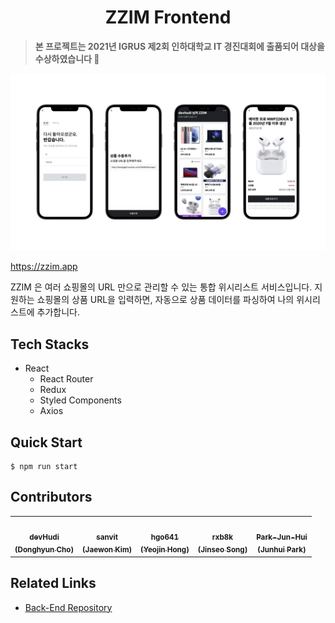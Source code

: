 # <div style="text-align:center">ZZIM Frontend</div>

> **본 프로젝트는 2021년 IGRUS 제2회 인하대학교 IT 경진대회에 출품되어 대상을 수상하였습니다 🥇**

![](./thumbnail.jpeg)

https://zzim.app

ZZIM 은 여러 쇼핑몰의 URL 만으로 관리할 수 있는 통합 위시리스트 서비스입니다. 지원하는 쇼핑몰의 상품 URL을 입력하면, 자동으로 상품 데이터를 파싱하여 나의 위시리스트에 추가합니다.

## Tech Stacks

- React
  - React Router
  - Redux
  - Styled Components
  - Axios

## Quick Start

```
$ npm run start
```

## Contributors

<table>
   <tr>
      <td align="center"><a href="https://github.com/devHudi"><img src="https://avatars.githubusercontent.com/u/11745691?v=4" width="100px;" alt=""/><br /><sub><b>devHudi<br/>(Donghyun Cho)</b></sub></a></td>
      <td align="center"><a href="https://github.com/sanvit"><img src="https://avatars.githubusercontent.com/u/4323051?v=4" width="100px;" alt=""/><br /><sub><b>sanvit
<br/>(Jaewon Kim)</b></sub></a></td>
      <td align="center"><a href="https://github.com/hgo641"><img src="https://avatars.githubusercontent.com/u/65850682?v=4" width="100px;" alt=""/><br /><sub><b>hgo641<br/>(Yeojin Hong)</b></sub></a></td>
      <td align="center"><a href="https://github.com/rxb8k"><img src="https://avatars.githubusercontent.com/u/82093280?v=4" width="100px;" alt=""/><br /><sub><b>rxb8k<br/>(Jinseo Song)</b></sub></a></td>
      <td align="center"><a href="https://github.com/Park-Jun-Hui
"><img src="https://avatars.githubusercontent.com/u/71383600?v=4" width="100px;" alt=""/><br /><sub><b>Park-Jun-Hui<br/>(Junhui Park)</b></sub></a></td>
   </tr>
</table>

## Related Links

- [Back-End Repository](https://github.com/sanvit/zzim-backend)
